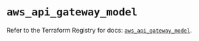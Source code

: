 # `aws_api_gateway_model`

Refer to the Terraform Registry for docs: [`aws_api_gateway_model`](https://registry.terraform.io/providers/hashicorp/aws/5.38.0/docs/resources/api_gateway_model).
